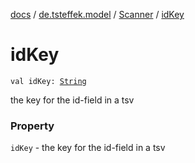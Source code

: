 [docs](../../index.md) / [de.tsteffek.model](../index.md) / [Scanner](index.md) / [idKey](./id-key.md)

# idKey

`val idKey: `[`String`](https://kotlinlang.org/api/latest/jvm/stdlib/kotlin/-string/index.html)

the key for the id-field in a tsv

### Property

`idKey` - the key for the id-field in a tsv